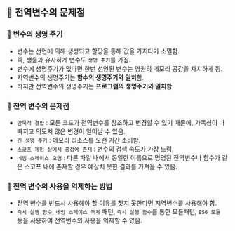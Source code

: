 ## 📌 전역변수의 문제점

### 📌 변수의 생명 주기
- 변수는 선언에 의해 생성되고 할당을 통해 값을 가지다가 소멸함.
- 즉, 생물과 유사하게 변수도 `생명 주기`를 가짐.
- 변수에 생명주기가 없다면 한번 선언된 변수는 영원히 메모리 공간을 차지하게 됨.
- 지역변수의 생명주기는 **함수의 생명주기와 일치**함.
- 하지만 전역변수의 생명주기는 **프로그램의 생명주기와 일치**함.


### 📌 전역 변수의 문제점
- `암묵적 결합` : 모든 코드가 전역변수를 참조하고 변경할 수 있기 때문에, 가독성이 나빠지고 의도치 않은 변경이 일어날 수 있음.
- `긴 생명 주기` : 메모리 리소스를 오랜 기간 소비함.
- `스코프 체인 상에서 종점에 존재` : 변수의 검색 속도가 가장 느림.
- `네임 스페이스 오염` : 다른 파일 내에서 동일한 이름으로 명명된 전역변수나 함수가 같은 스코프 내에 존재할 경우 예상치 못한 결과를 가져올 수 있음.

### 📌 전역 변수의 사용을 억제하는 방법
- 전역 변수를 반드시 사용해야 할 이유를 찾지 못한다면 지역변수를 사용해야 함.
- `즉시 실행 함수`, `네임 스페이스 객체` 패턴, `즉시 실행 함수`를 통한 모듈패턴, `ES6 모듈` 등을 사용하여 전역변수의 사용을 억제할 수 있음.